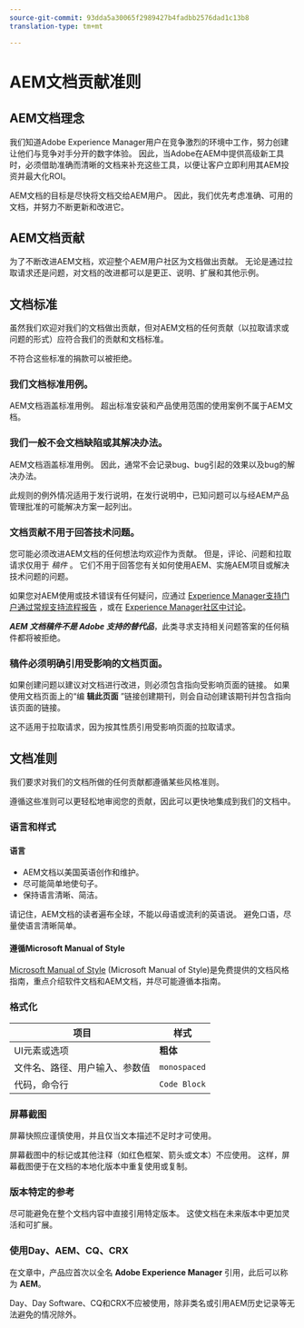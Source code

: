 ```yaml
---
source-git-commit: 93dda5a30065f2989427b4fadbb2576dad1c13b8
translation-type: tm+mt

---
```

# AEM文档贡献准则

## AEM文档理念

我们知道Adobe Experience Manager用户在竞争激烈的环境中工作，努力创建让他们与竞争对手分开的数字体验。 因此，当Adobe在AEM中提供高级新工具时，必须借助准确而清晰的文档来补充这些工具，以便让客户立即利用其AEM投资并最大化ROI。

AEM文档的目标是尽快将文档交给AEM用户。 因此，我们优先考虑准确、可用的文档，并努力不断更新和改进它。

## AEM文档贡献

为了不断改进AEM文档，欢迎整个AEM用户社区为文档做出贡献。 无论是通过拉取请求还是问题，对文档的改进都可以是更正、说明、扩展和其他示例。

## 文档标准

虽然我们欢迎对我们的文档做出贡献，但对AEM文档的任何贡献（以拉取请求或问题的形式）应符合我们的贡献和文档标准。

不符合这些标准的捐款可以被拒绝。

### 我们文档标准用例。

AEM文档涵盖标准用例。 超出标准安装和产品使用范围的使用案例不属于AEM文档。

### 我们一般不会文档缺陷或其解决办法。

AEM文档涵盖标准用例。 因此，通常不会记录bug、bug引起的效果以及bug的解决办法。

此规则的例外情况适用于发行说明，在发行说明中，已知问题可以与经AEM产品管理批准的可能解决方案一起列出。

### 文档贡献不用于回答技术问题。

您可能必须改进AEM文档的任何想法均欢迎作为贡献。 但是，评论、问题和拉取请求仅用于 *稿件* 。 它们不用于回答您有关如何使用AEM、实施AEM项目或解决技术问题的问题。

如果您对AEM使用或技术错误有任何疑问，应通过 [Experience Manager支持门户通过常规支持流程报告](https://daycare.day.com/home.html) ，或在 [Experience Manager社区中讨论](http://help-forums.adobe.com/content/adobeforums/en/experience-manager-forum/adobe-experience-manager.html)。

***AEM 文档稿件不是 Adobe 支持的替代品***，此类寻求支持相关问题答案的任何稿件都将被拒绝。

### 稿件必须明确引用受影响的文档页面。

如果创建问题以建议对文档进行改进，则必须包含指向受影响页面的链接。 如果使用文档页面上的“编 **辑此页面** ”链接创建期刊，则会自动创建该期刊并包含指向该页面的链接。

这不适用于拉取请求，因为按其性质引用受影响页面的拉取请求。

## 文档准则

我们要求对我们的文档所做的任何贡献都遵循某些风格准则。

遵循这些准则可以更轻松地审阅您的贡献，因此可以更快地集成到我们的文档中。

### 语言和样式

#### 语言

* AEM文档以美国英语创作和维护。
* 尽可能简单地使句子。
* 保持语言清晰、简洁。

请记住，AEM文档的读者遍布全球，不能以母语或流利的英语说。 避免口语，尽量使语言清晰简单。

#### 遵循Microsoft Manual of Style

[Microsoft Manual of Style](https://docs.microsoft.com/en-us/style-guide/welcome/) (Microsoft Manual of Style)是免费提供的文档风格指南，重点介绍软件文档和AEM文档，并尽可能遵循本指南。

### 格式化

| 项目 | 样式 |
|---|---|
| UI元素或选项 | **粗体** |
| 文件名、路径、用户输入、参数值 | `monospaced` |
| 代码，命令行 | ```Code Block``` |

### 屏幕截图

屏幕快照应谨慎使用，并且仅当文本描述不足时才可使用。

屏幕截图中的标记或其他注释（如红色框架、箭头或文本）不应使用。 这样，屏幕截图便于在文档的本地化版本中重复使用或复制。

### 版本特定的参考

尽可能避免在整个文档内容中直接引用特定版本。 这使文档在未来版本中更加灵活和可扩展。

### 使用Day、AEM、CQ、CRX

在文章中，产品应首次以全名 **Adobe Experience Manager** 引用，此后可以称为 **AEM**。

Day、Day Software、CQ和CRX不应被使用，除非类名或引用AEM历史记录等无法避免的情况除外。